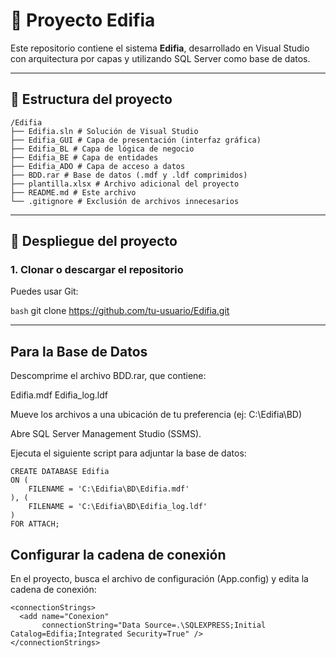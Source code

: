 # 🏢 Proyecto Edifia

Este repositorio contiene el sistema **Edifia**, desarrollado en Visual Studio con arquitectura por capas y utilizando SQL Server como base de datos.

---

## 📁 Estructura del proyecto
```
/Edifia
├── Edifia.sln # Solución de Visual Studio
├── Edifia_GUI # Capa de presentación (interfaz gráfica)
├── Edifia_BL # Capa de lógica de negocio
├── Edifia_BE # Capa de entidades
├── Edifia_ADO # Capa de acceso a datos
├── BDD.rar # Base de datos (.mdf y .ldf comprimidos)
├── plantilla.xlsx # Archivo adicional del proyecto
├── README.md # Este archivo
└── .gitignore # Exclusión de archivos innecesarios
```

---

## 🚀 Despliegue del proyecto

### 1. Clonar o descargar el repositorio

Puedes usar Git:

```bash```
git clone https://github.com/tu-usuario/Edifia.git

---

## Para la Base de Datos

Descomprime el archivo BDD.rar, que contiene:

  Edifia.mdf
  Edifia_log.ldf

Mueve los archivos a una ubicación de tu preferencia (ej: C:\Edifia\BD)

Abre SQL Server Management Studio (SSMS).

Ejecuta el siguiente script para adjuntar la base de datos:
```
CREATE DATABASE Edifia
ON (
    FILENAME = 'C:\Edifia\BD\Edifia.mdf'
), (
    FILENAME = 'C:\Edifia\BD\Edifia_log.ldf'
)
FOR ATTACH;

```
## Configurar la cadena de conexión
En el proyecto, busca el archivo de configuración (App.config) y edita la cadena de conexión:
```
<connectionStrings>
  <add name="Conexion"
       connectionString="Data Source=.\SQLEXPRESS;Initial Catalog=Edifia;Integrated Security=True" />
</connectionStrings>
```

